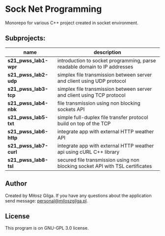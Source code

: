 # Sock Net Programming
Monorepo for various C++ project created in socket environment.

## Subprojects:
|name                  |description                                                                  |
|----------------------|-----------------------------------------------------------------------------|
|**s21_pwss_lab1-wpr** |introduction to socket programming, parse readable domain to IP addresses    |
|**s21_pwss_lab2-udp** |simplex file transmission between server and client using UDP protocol       |
|**s21_pwss_lab3-tcp** |simplex file transmission between server and client using TCP protocol       |
|**s21_pwss_lab4-nbk** |file transmission using non blocking sockets API                             |
|**s21_pwss_lab5-txt** |simple full-duplex file transfer protocol build on top of the TCP            |
|**s21_pwss_lab6-http**|integrate app with external HTTP weather API                                 |
|**s21_pwss_lab7-curl**|integrate app with external HTTP weather api using cURL C++ library          |
|**s21_pwss_lab8-tsl** |secured file transmission using non blocking socket API with TSL certificates|

## Author
Created by Miłosz Gilga. If you have any questions about the application send message: personal@miloszgilga.pl.

## License
This program is on GNU-GPL 3.0 license.
